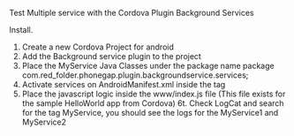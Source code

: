 Test Multiple service with the Cordova Plugin Background Services

Install.

1. Create a new Cordova Project for android
2. Add the Background service plugin to the project
3. Place the MyService Java Classes under the package name package com.red_folder.phonegap.plugin.backgroundservice.services;
4. Activate services on AndroidManifest.xml inside the <application> </applicatoin> tag
	 <service android:name="com.red_folder.phonegap.plugin.backgroundservice.services.MyService1">
        <intent-filter>
            <action android:name="com.red_folder.phonegap.plugin.backgroundservice.services.MyService1" />
        </intent-filter>
    </service>
    <service android:name="com.red_folder.phonegap.plugin.backgroundservice.services.MyService2">
        <intent-filter>
            <action android:name="com.red_folder.phonegap.plugin.backgroundservice.services.MyService2" />
        </intent-filter>
    </service>
5. Place the javascript logic inside the www/index.js file (This file exists for the sample HelloWorld app from Cordova)
6t. Check LogCat and search for the tag MyService, you  should see the logs for the MyService1 and MyService2